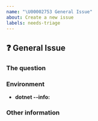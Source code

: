 ```yaml
---
name: "\U00002753 General Issue"
about: Create a new issue
labels: needs-triage
---
```


## :question: General Issue

### The question

### Environment
  - **dotnet --info:** <!-- Output of `dotnet info command` -->

### Other information
